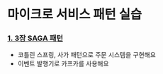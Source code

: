 # 마이크로 서비스 패턴 실습

### [1. 3장 SAGA 패턴](https://github.com/daaaang/shein/tree/main/saga-pattern)
- 코틀린 스프링, 사가 패턴으로 주문 시스템을 구현해요
- 이벤트 발행기로 카프카를 사용해요
